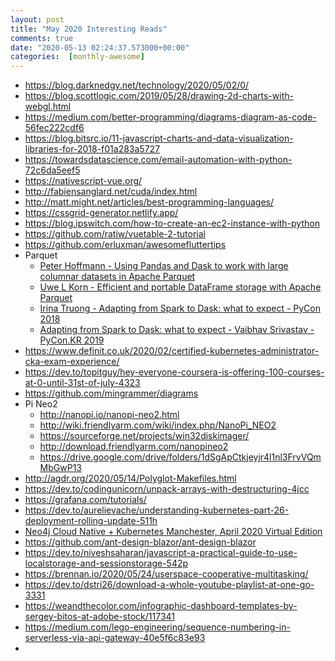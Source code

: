 ```yaml
---
layout: post
title: "May 2020 Interesting Reads"
comments: true
date: "2020-05-13 02:24:37.573000+00:00"
categories:  [monthly-awesome]
---
```




* https://blog.darknedgy.net/technology/2020/05/02/0/
* https://blog.scottlogic.com/2019/05/28/drawing-2d-charts-with-webgl.html
* https://medium.com/better-programming/diagrams-diagram-as-code-56fec222cdf6
* https://blog.bitsrc.io/11-javascript-charts-and-data-visualization-libraries-for-2018-f01a283a5727
* https://towardsdatascience.com/email-automation-with-python-72c6da5eef5
* https://nativescript-vue.org/
* http://fabiensanglard.net/cuda/index.html
* http://matt.might.net/articles/best-programming-languages/
* https://cssgrid-generator.netlify.app/
* https://blog.ipswitch.com/how-to-create-an-ec2-instance-with-python
* https://github.com/ratiw/vuetable-2-tutorial
* https://github.com/erluxman/awesomefluttertips
* Parquet
    * [Peter Hoffmann - Using Pandas and Dask to work with large columnar datasets in Apache Parquet
](https://www.youtube.com/watch?v=fcPzcooWrIY)
    * [Uwe L Korn - Efficient and portable DataFrame storage with Apache Parquet
](https://www.youtube.com/watch?v=H_dLfHETO0g)
    * [Irina Truong - Adapting from Spark to Dask: what to expect - PyCon 2018
](https://www.youtube.com/watch?v=X4YHGKj3V5M)
    * [Adapting from Spark to Dask: what to expect - Vaibhav Srivastav - PyCon.KR 2019
](https://www.youtube.com/watch?v=tx7qTHSlHKw)
* https://www.definit.co.uk/2020/02/certified-kubernetes-administrator-cka-exam-experience/
* https://dev.to/topitguy/hey-everyone-coursera-is-offering-100-courses-at-0-until-31st-of-july-4323
* https://github.com/mingrammer/diagrams
* Pi Neo2
    * http://nanopi.io/nanopi-neo2.html
    * http://wiki.friendlyarm.com/wiki/index.php/NanoPi_NEO2
    * https://sourceforge.net/projects/win32diskimager/
    * http://download.friendlyarm.com/nanopineo2
    * https://drive.google.com/drive/folders/1dSgApCtkjeyjr4l1nl3FrvVQmMbGwP13
* http://agdr.org/2020/05/14/Polyglot-Makefiles.html
* https://dev.to/codingunicorn/unpack-arrays-with-destructuring-4jcc
* https://grafana.com/tutorials/
* https://dev.to/aurelievache/understanding-kubernetes-part-26-deployment-rolling-update-511h
* [Neo4j Cloud Native + Kubernetes Manchester, April 2020 Virtual Edition
](https://www.youtube.com/watch?v=9mRIc6NpR6Y&feature=youtu.be&t=2223&mkt_tok=eyJpIjoiTTJNME5URTJPRFprTkdZMSIsInQiOiJcLzFPVzFxVFRpWnhSOEdtbzBGMnR2Q0ZsQ3BjcGlMTFhoMEZVbktaSXpzOGN0emwxako3YnM5Y25QRGZyUzBhKzVNMm1TU25lamkzQUxBZUYxcU9zMHBTbXRDdllHUnF1d1hsUjFGVHU5UVJMZ3o1cFJFZmxrUzJJV0xHRXJkaUcifQ%3D%3D)
* https://github.com/ant-design-blazor/ant-design-blazor
* https://dev.to/niveshsaharan/javascript-a-practical-guide-to-use-localstorage-and-sessionstorage-542p
* https://brennan.io/2020/05/24/userspace-cooperative-multitasking/
* https://dev.to/dstri26/download-a-whole-youtube-playlist-at-one-go-3331
* https://weandthecolor.com/infographic-dashboard-templates-by-sergey-bitos-at-adobe-stock/117341
* https://medium.com/lego-engineering/sequence-numbering-in-serverless-via-api-gateway-40e5f6c83e93
* 